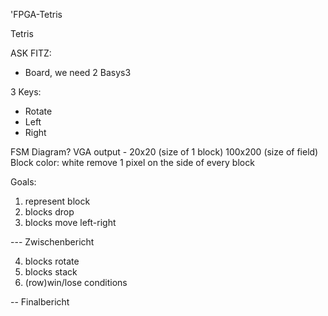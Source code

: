 'FPGA-Tetris

Tetris

ASK FITZ: 
- Board, we need 2 Basys3


3 Keys:
- Rotate
- Left
- Right

FSM Diagram?
VGA output - 20x20 (size of 1 block)
100x200 (size of field)
Block color: white
remove 1 pixel on the side of every block

Goals:
1. represent block
2. blocks drop
3. blocks move left-right

--- Zwischenbericht

4. blocks rotate
5. blocks stack
6. (row)win/lose conditions

-- Finalbericht
